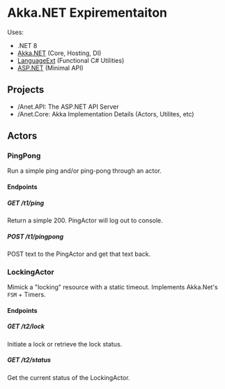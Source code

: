 # Akka.NET Expirementaiton

Uses:

- .NET 8
- [Akka.NET](https://getakka.net/articles/intro/what-is-akka.html) (Core, Hosting, DI)
- [LanguageExt](https://github.com/louthy/language-ext) (Functional C# Utilities)
- [ASP.NET](https://learn.microsoft.com/en-us/aspnet/core/tutorials/min-web-api?view=aspnetcore-8.0&tabs=visual-studio) (Minimal API)

## Projects

- /Anet.API: The ASP.NET API Server
- /Anet.Core: Akka Implementation Details (Actors, Utilites, etc)

## Actors

### PingPong

Run a simple ping and/or ping-pong through an actor.

#### Endpoints

##### GET /t1/ping

Return a simple 200. PingActor will log out to console.

##### POST /t1/pingpong

POST text to the PingActor and get that text back.

### LockingActor

Mimick a "locking" resource with a static timeout. Implements Akka.Net's `FSM` + Timers.

#### Endpoints

##### GET /t2/lock

Initiate a lock or retrieve the lock status.

##### GET /t2/status

Get the current status of the LockingActor.
